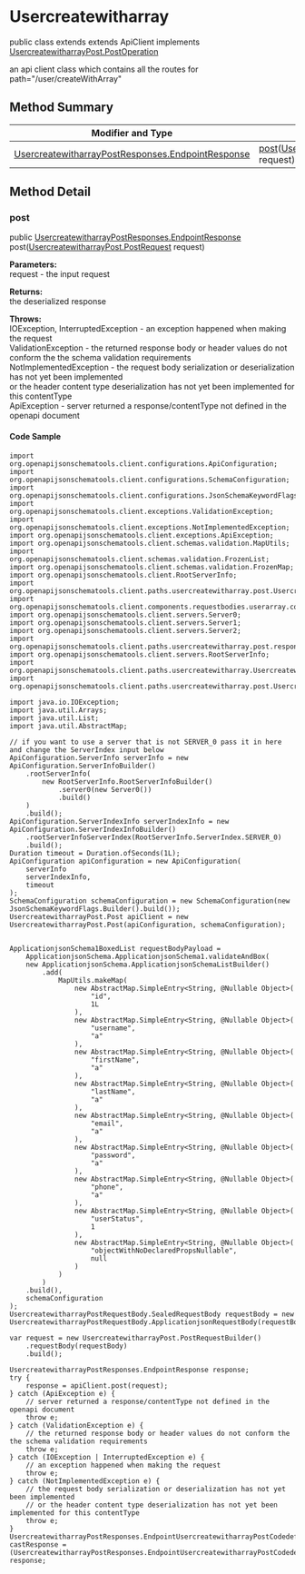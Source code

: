 # Usercreatewitharray

public class  extends extends ApiClient implements
[UsercreatewitharrayPost.PostOperation](../../paths/usercreatewitharray/UsercreatewitharrayPost.md#postoperation)

an api client class which contains all the routes for path="/user/createWithArray"

## Method Summary
| Modifier and Type | Method and Description |
| ----------------- | ---------------------- |
| [UsercreatewitharrayPostResponses.EndpointResponse](../../paths/usercreatewitharray/post/UsercreatewitharrayPostResponses.md#endpointresponse) | [post](#post)([UsercreatewitharrayPost.PostRequest](../../paths/usercreatewitharray/UsercreatewitharrayPost#postrequest) request)<br> |

## Method Detail

### post
public [UsercreatewitharrayPostResponses.EndpointResponse](../../paths/usercreatewitharray/post/UsercreatewitharrayPostResponses.md#endpointresponse) post([UsercreatewitharrayPost.PostRequest](../../paths/usercreatewitharray/UsercreatewitharrayPost#postrequest) request)



**Parameters:**<br>
request - the input request

**Returns:**<br>
the deserialized response

**Throws:**<br>
IOException, InterruptedException - an exception happened when making the request<br>
ValidationException - the returned response body or header values do not conform the the schema validation requirements<br>
NotImplementedException - the request body serialization or deserialization has not yet been implemented<br>
                          or the header content type deserialization has not yet been implemented for this contentType<br>
ApiException - server returned a response/contentType not defined in the openapi document<br>

#### Code Sample
```
import org.openapijsonschematools.client.configurations.ApiConfiguration;
import org.openapijsonschematools.client.configurations.SchemaConfiguration;
import org.openapijsonschematools.client.configurations.JsonSchemaKeywordFlags;
import org.openapijsonschematools.client.exceptions.ValidationException;
import org.openapijsonschematools.client.exceptions.NotImplementedException;
import org.openapijsonschematools.client.exceptions.ApiException;
import org.openapijsonschematools.client.schemas.validation.MapUtils;
import org.openapijsonschematools.client.schemas.validation.FrozenList;
import org.openapijsonschematools.client.schemas.validation.FrozenMap;
import org.openapijsonschematools.client.RootServerInfo;
import org.openapijsonschematools.client.paths.usercreatewitharray.post.UsercreatewitharrayPostRequestBody;
import org.openapijsonschematools.client.components.requestbodies.userarray.content.applicationjson.ApplicationjsonSchema;
import org.openapijsonschematools.client.servers.Server0;
import org.openapijsonschematools.client.servers.Server1;
import org.openapijsonschematools.client.servers.Server2;
import org.openapijsonschematools.client.paths.usercreatewitharray.post.responses.UsercreatewitharrayPostCodedefaultResponse;
import org.openapijsonschematools.client.servers.RootServerInfo;
import org.openapijsonschematools.client.paths.usercreatewitharray.UsercreatewitharrayPost;
import org.openapijsonschematools.client.paths.usercreatewitharray.post.UsercreatewitharrayPostResponses;

import java.io.IOException;
import java.util.Arrays;
import java.util.List;
import java.util.AbstractMap;

// if you want to use a server that is not SERVER_0 pass it in here and change the ServerIndex input below
ApiConfiguration.ServerInfo serverInfo = new ApiConfiguration.ServerInfoBuilder()
    .rootServerInfo(
        new RootServerInfo.RootServerInfoBuilder()
            .server0(new Server0())
            .build()
    )
    .build();
ApiConfiguration.ServerIndexInfo serverIndexInfo = new ApiConfiguration.ServerIndexInfoBuilder()
    .rootServerInfoServerIndex(RootServerInfo.ServerIndex.SERVER_0)
    .build();
Duration timeout = Duration.ofSeconds(1L);
ApiConfiguration apiConfiguration = new ApiConfiguration(
    serverInfo
    serverIndexInfo,
    timeout
);
SchemaConfiguration schemaConfiguration = new SchemaConfiguration(new JsonSchemaKeywordFlags.Builder().build());
UsercreatewitharrayPost.Post apiClient = new UsercreatewitharrayPost.Post(apiConfiguration, schemaConfiguration);


ApplicationjsonSchema1BoxedList requestBodyPayload =
    ApplicationjsonSchema.ApplicationjsonSchema1.validateAndBox(
    new ApplicationjsonSchema.ApplicationjsonSchemaListBuilder()
        .add(
            MapUtils.makeMap(
                new AbstractMap.SimpleEntry<String, @Nullable Object>(
                    "id",
                    1L
                ),
                new AbstractMap.SimpleEntry<String, @Nullable Object>(
                    "username",
                    "a"
                ),
                new AbstractMap.SimpleEntry<String, @Nullable Object>(
                    "firstName",
                    "a"
                ),
                new AbstractMap.SimpleEntry<String, @Nullable Object>(
                    "lastName",
                    "a"
                ),
                new AbstractMap.SimpleEntry<String, @Nullable Object>(
                    "email",
                    "a"
                ),
                new AbstractMap.SimpleEntry<String, @Nullable Object>(
                    "password",
                    "a"
                ),
                new AbstractMap.SimpleEntry<String, @Nullable Object>(
                    "phone",
                    "a"
                ),
                new AbstractMap.SimpleEntry<String, @Nullable Object>(
                    "userStatus",
                    1
                ),
                new AbstractMap.SimpleEntry<String, @Nullable Object>(
                    "objectWithNoDeclaredPropsNullable",
                    null
                )
            )
        )
    .build(),
    schemaConfiguration
);
UsercreatewitharrayPostRequestBody.SealedRequestBody requestBody = new UsercreatewitharrayPostRequestBody.ApplicationjsonRequestBody(requestBodyPayload);

var request = new UsercreatewitharrayPost.PostRequestBuilder()
    .requestBody(requestBody)
    .build();

UsercreatewitharrayPostResponses.EndpointResponse response;
try {
    response = apiClient.post(request);
} catch (ApiException e) {
    // server returned a response/contentType not defined in the openapi document
    throw e;
} catch (ValidationException e) {
    // the returned response body or header values do not conform the the schema validation requirements
    throw e;
} catch (IOException | InterruptedException e) {
    // an exception happened when making the request
    throw e;
} catch (NotImplementedException e) {
    // the request body serialization or deserialization has not yet been implemented
    // or the header content type deserialization has not yet been implemented for this contentType
    throw e;
}
UsercreatewitharrayPostResponses.EndpointUsercreatewitharrayPostCodedefaultResponse castResponse = (UsercreatewitharrayPostResponses.EndpointUsercreatewitharrayPostCodedefaultResponse) response;
```